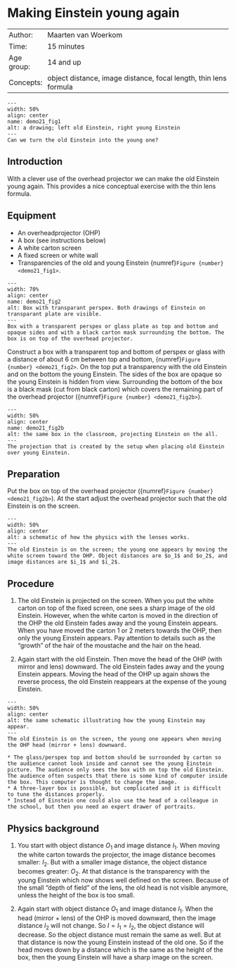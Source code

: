 # Making Einstein young again 

<table style="width: 100%; border-collapse: collapse; border: none;">
    <tr style="background-color: var(--background-color);">  
        <td style="text-align: left; padding: 3px; border: none; color: var(--text-color)">Author:</td>
        <td style="text-align: left; padding: 3px; border: none; color: var(--text-color)">Maarten van Woerkom</td>
    </tr>
    <tr style="background-color: var(--background-color);"> 
        <td style="text-align: left; padding: 3px; border: none; color: var(--text-color)">Time:</td>
        <td style="text-align: left; padding: 3px; border: none; color: var(--text-color)">15 minutes</td>
    </tr>
    <tr style="background-color: var(--background-color);"> 
        <td style="text-align: left; padding: 3px; border: none; color: var(--text-color)">Age group:</td>
        <td style="text-align: left; padding: 3px; border: none; color: var(--text-color)">14 and up</td>
    </tr>
    <tr style="background-color: var(--background-color);"> 
        <td style="text-align: left; padding: 3px; border: none; color: var(--text-color)">Concepts:</td>
        <td style="text-align: left; padding: 3px; border: none; color: var(--text-color)">object distance, image distance, focal length, thin lens formula </td>
    </tr>
</table>

```{figure} demo21_figure1.png
---
width: 50%
align: center
name: demo21_fig1
alt: a drawing; left old Einstein, right young Einstein
---
Can we turn the old Einstein into the young one?
```

## Introduction
With a clever use of the overhead projector we can make the old Einstein young again. This provides a nice conceptual exercise with the thin lens formula.

## Equipment
* An overheadprojector (OHP)
* A box (see instructions below)
* A white carton screen
* A fixed screen or white wall
* Transparencies of the old and young Einstein {numref}`Figure {number} <demo21_fig1>`.

```{figure} demo21_figure2a.jpg
---
width: 70%
align: center
name: demo21_fig2
alt: Box with transparant perspex. Both drawings of Einstein on transparant plate are visible.
---
Box with a transparent perspex or glass plate as top and bottom and opaque sides and with a black carton mask surrounding the bottom. The box is on top of the overhead projector.
```

Construct a box with a transparent top and bottom of perspex or glass with a distance of about 6 cm between top and bottom, {numref}`Figure {number} <demo21_fig2>`. On the top put a transparency with the old Einstein and on the bottom the young Einstein. The sides of the box are opaque so the young Einstein is hidden from view. Surrounding the bottom of the box is a black mask (cut from black carton) which covers the remaining part of the overhead projector ({numref}`Figure {number} <demo21_fig2b>`). 

```{figure} demo21_figure2b.jpg
---
width: 50%
align: center
name: demo21_fig2b
alt: the same box in the classroom, projecting Einstein on the all.
---
The projection that is created by the setup when placing old Einstein over young Einstein.
```

## Preparation
Put the box on top of the overhead projector ({numref}`Figure {number} <demo21_fig2b>`). At the start adjust the overhead projector such that the old Einstein is on the screen.

```{figure} demo21_figure3.png
---
width: 50%
align: center
alt: a schematic of how the physics with the lenses works.
---
The old Einstein is on the screen; the young one appears by moving the white screen toward the OHP. Object distances are $o_1$ and $o_2$, and image distances are $i_1$ and $i_2$.
```

## Procedure
1.	The old Einstein is projected on the screen. When you put the white carton on top of the fixed screen, one sees a sharp image of the old Einstein. However, when the white carton is moved in the direction of the OHP the old Einstein fades away and the young Einstein appears. When you have moved the carton 1 or 2 meters towards the OHP, then only the young Einstein appears.  Pay attention to details such as the “growth” of the hair of the moustache and the hair on the head.  

2.	Again start with the old Einstein. Then move the head of the OHP (with mirror and lens) downward. The old Einstein fades away and the young Einstein appears. Moving the head of the OHP up again shows the reverse process, the old Einstein reappears at the expense of the young Einstein. 

```{figure} demo21_figure4.png
---
width: 50%
align: center
alt: the same schematic illustrating how the young Einstein may appear.
---
The old Einstein is on the screen, the young one appears when moving the OHP head (mirror + lens) downward.
```

```{tip}
* The glass/perspex top and bottom should be surrounded by carton so the audience cannot look inside and cannot see the young Einstein picture. The audience only sees the box with on top the old Einstein. The audience often suspects that there is some kind of computer inside the box. This computer is thought to change the image.  
* A three-layer box is possible, but complicated and it is difficult to tune the distances properly.
* Instead of Einstein one could also use the head of a colleague in the school, but then you need an expert drawer of portraits. 
```

## Physics background
1.	You start with object distance $O_1$ and image distance $I_1$. When moving the white carton towards the projector, the image distance becomes smaller: $I_2$. But with a smaller image distance, the object distance becomes greater: $O_2$. At that distance is the transparency with the young Einstein which now shows well defined on the screen. Because of the small “depth of field” of the lens, the old head is not visible anymore, unless the height of the box is too small.  

2.	Again start with object distance $O_1$ and image distance $I_1$. When the head (mirror + lens) of the OHP is moved downward, then the image distance $I_2$ will not change. So $I = I_1 = I_2$, the object distance will decrease. So the object distance must remain the same as well. But at that distance is now the young Einstein instead of the old one. So if the head moves down by a distance which is the same as the height of the box, then the young Einstein will have a sharp image on the screen.  
